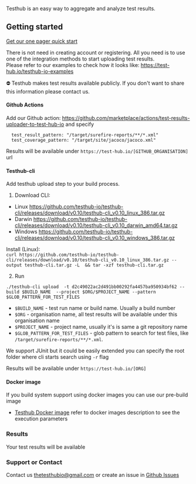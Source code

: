 Testhub is an easy way to aggregate and analyze test results. 

## Getting started 

[Get our one pager quick start](./testhub-integration.pdf)

There is not need in creating account or registering. All you need is to use one of the integration methods to start uploading test results.  
Please refer to our examples to check how it looks like: https://test-hub.io/testhub-io-examples 

⛔ Testhub makes test results available publicly. If you don't want to share this information please contact us. 

#### Github Actions
Add our Github action: https://github.com/marketplace/actions/test-results-uploader-to-test-hub-io and specify   
  ```
    test_result_pattern: "/target/surefire-reports/**/*.xml"
    test_coverage_pattern: "/target/site/jacoco/jacoco.xml"
  ```

Results will be available under `https://test-hub.io/[GITHUB_ORGANISATION]` url

#### Testhub-cli

Add testhub upload step to your build process. 
1. Download CLI: 

  - Linux https://github.com/testhub-io/testhub-cli/releases/download/v0.10/testhub-cli_v0.10_linux_386.tar.gz
  - Darwin https://github.com/testhub-io/testhub-cli/releases/download/v0.10/testhub-cli_v0.10_darwin_amd64.tar.gz
  - Windows https://github.com/testhub-io/testhub-cli/releases/download/v0.10/testhub-cli_v0.10_windows_386.tar.gz


  Install (Linux):   
  `curl https://github.com/testhub-io/testhub-cli/releases/download/v0.10/testhub-cli_v0.10_linux_386.tar.gz --output testhub-cli.tar.gz -L  && tar -xzf testhub-cli.tar.gz`    
  
2. Run

`./testhub-cli upload  -t d2c49022ac2d491bb00292fa4457ba950934bf62 --build $BUILD_NAME  --project $ORG/$PROJECT_NAME --pattern $GLOB_PATTERN_FOR_TEST_FILES`
- `$BUILD_NAME` - test run name or build name. Usually a build number
- `$ORG` - organisation name, all test results will be available under this organisation name 
- `$PROJECT_NAME` - project name, usually it's is same a git  repository name 
- `$GLOB_PATTERN_FOR_TEST_FILES` - glob pattern to search for test files, like `/target/surefire-reports/**/*.xml`. 

We support JUnit but it could be easily extended you can specify the root folder where cli starts search using `-r` flag
  
Results will be available under `https://test-hub.io/[ORG]`
  
#### Docker image
If you build system support using docker images you can use our pre-build image  
- [Testhub Docker image](https://hub.docker.com/r/testhubio/cli)
refer to docker images description to see the execution parameters 


### Results 
Your test results will be available 

### Support or Contact

Contact us [thetesthubio@gmail.com](mailto:thetesthubio@gmail.com) or create an issue in [Github Issues](https://github.com/testhub-io/docs/issues)
